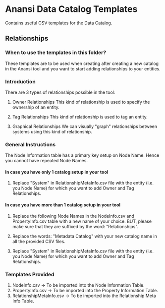 # Anansi Data Catalog Templates

Contains useful CSV templates for the Data Catalog.

## Relationships

### When to use the templates in this folder?
These templates are to be used when creating after creating a new catalog in the Anansi tool and you want to start adding relationships to your entities.

### Introduction
There are 3 types of relationships possible in the tool:

1. Owner Relationships
    This kind of relationship is used to specify the ownership of an entity.  

2. Tag Relationships
    This kind of relationship is used to tag an entity.

3. Graphical Relationships
    We can visually "graph" relationships between systems using this kind of relationship.  

### General Instructions
The Node Information table has a primary key setup on Node Name. Hence you cannot have repeated Node Names.

#### In case you have only 1 catalog setup in your tool

1. Replace "System" in RelationshipMetaInfo.csv file with the entity (i.e. you Node Name) for which you want to add Owner and Tag Relationships.

#### In case you have more than 1 catalog setup in your tool

1. Replace the following Node Names in the NodeInfo.csv and PropertyInfo.csv table with a new name of your choice. BUT, please make sure that they are suffixed by the word: "Relationships".  

2. Replace the words: "Metadata Catalog" with your new catalog name in all the provided CSV files.  

3. Replace "System" in RelationshipMetaInfo.csv file with the entity (i.e. you Node Name) for which you want to add Owner and Tag Relationships.

### Templates Provided
1. NodeInfo.csv -> To be imported into the Node Information Table.
2. PropertyInfo.csv -> To be imported into the Property Information Table.
3. RelationshipMetaInfo.csv -> To be imported into the Relationship Meta Info Table.
